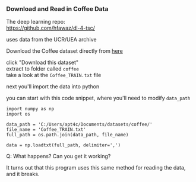 ### Download and Read in Coffee Data

The deep learning repo:  
https://github.com/hfawaz/dl-4-tsc/

uses data from the UCR/UEA archive

Download the Coffee dataset directly from [here](http://www.timeseriesclassification.com/description.php?Dataset=Coffee)  

click "Download this dataset"    
extract to folder called `coffee`  
take a look at the `Coffee_TRAIN.txt` file  

next you'll import the data into python

you can start with this code snippet, where you'll need to modify `data_path`  

```
import numpy as np
import os

data_path = 'C:/Users/apt4c/Documents/datasets/coffee/'
file_name = 'Coffee_TRAIN.txt'
full_path = os.path.join(data_path, file_name)

data = np.loadtxt(full_path, delimiter=',')
```

Q: What happens? Can you get it working?

It turns out that this program uses this same method for reading the data, and it breaks.
